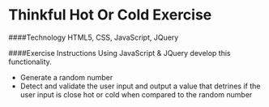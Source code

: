 # Thinkful Hot Or Cold Exercise

####Technology
HTML5, CSS, JavaScript, JQuery

####Exercise Instructions
Using JavaScript & JQuery develop this functionality.
- Generate a random number
- Detect and validate the user input and output a value that detrines if the user input is close hot or cold when compared to the random number


